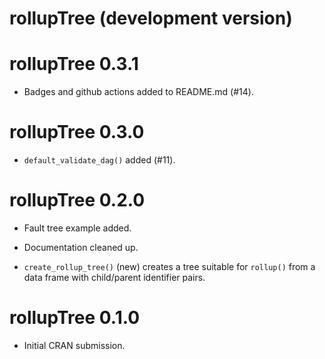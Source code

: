 # rollupTree (development version)

# rollupTree 0.3.1

* Badges and github actions added to README.md (#14).

# rollupTree 0.3.0

* `default_validate_dag()` added (#11).

# rollupTree 0.2.0

* Fault tree example added.

* Documentation cleaned up.

* `create_rollup_tree()` (new) creates a tree suitable for `rollup()` from a data
    frame with child/parent identifier pairs.

# rollupTree 0.1.0

* Initial CRAN submission.

